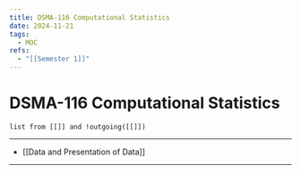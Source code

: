 ```yaml
---
title: DSMA-116 Computational Statistics
date: 2024-11-21
tags:
  - MOC
refs:
  - "[[Semester 1]]"
---
```

# DSMA-116 Computational Statistics

```dataview
list from [[]] and !outgoing([[]])
```
---

- [[Data and Presentation of Data]]


---